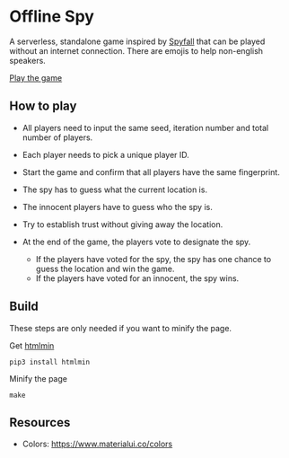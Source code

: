 # Offline Spy

A serverless, standalone game inspired by [Spyfall](https://hwint.ru/portfolio-item/spyfall/) that can be played without an internet connection.
There are emojis to help non-english speakers.

[Play the game](http://spy.verybadfrags.com)

## How to play

* All players need to input the same seed, iteration number and total number of players.
* Each player needs to pick a unique player ID.
* Start the game and confirm that all players have the same fingerprint.


* The spy has to guess what the current location is.
* The innocent players have to guess who the spy is.
* Try to establish trust without giving away the location.
* At the end of the game, the players vote to designate the spy.
    * If the players have voted for the spy, the spy has one chance to guess the location and win the game.
    * If the players have voted for an innocent, the spy wins.

## Build

These steps are only needed if you want to minify the page.

Get [htmlmin](https://pypi.org/project/htmlmin/)
```shell
pip3 install htmlmin
```

Minify the page
```shell
make
```

## Resources

* Colors: https://www.materialui.co/colors
